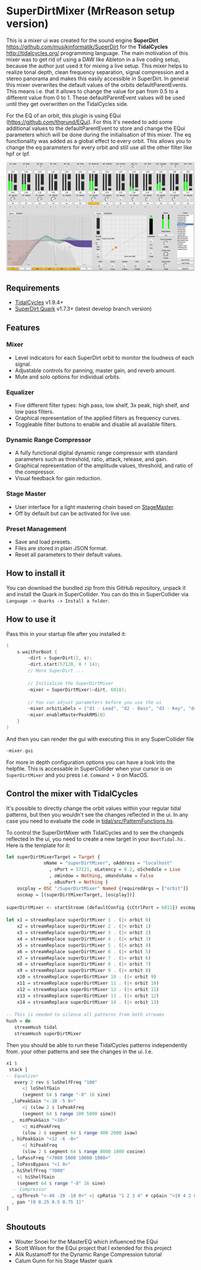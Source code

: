 # SuperDirtMixer (MrReason setup version)

This is a mixer ui was created for the sound engine **SuperDirt** https://github.com/musikinformatik/SuperDirt for the **TidalCycles** http://tidalcycles.org/ programming language. The main motivation of this mixer was to get rid of using a DAW like Ableton in a live coding setup, because the author just used it for mixing a live setup. This mixer helps to realize tonal depth, clean frequency separation, signal compression and a stereo panorama and makes this easily accessible in SuperDirt. In general this mixer overwrites the default values of the orbits defaultParentEvents. This means i.e. that it allows to change the value for pan from 0.5 to a different value from 0 to 1. These defaultParentEvent values will be used until they get overwritten on the TidalCycles side.

For the EQ of an orbit, this plugin is using EQui (https://github.com/thgrund/EQui). For this it's needed to add some additional values to the defaultParentEvent to store and change the EQui parameters which will be done during the initialisation of this mixer. The eq functionality was added as a global effect to every orbit. This allows you to change the eq parameters for every orbit and still use all the other filter like hpf or lpf.

![mixer](HelpSource/Classes/mixer.png)

## Requirements

- [TidalCycles](https://github.com/tidalcycles/Tidal) v1.9.4+
- [SuperDirt Quark](https://github.com/musikinformatik/SuperDirt) v1.7.3+ (latest develop branch version)

## Features

### Mixer

- Level indicators for each SuperDirt orbit to monitor the loudness of each signal.
- Adjustable controls for panning, master gain, and reverb amount.
- Mute and solo options for individual orbits.

### Equalizer

- Five different filter types: high pass, low shelf, 3x peak, high shelf, and low pass filters.
- Graphical representation of the applied filters as frequency curves.
- Toggleable filter buttons to enable and disable all available filters.

### Dynamic Range Compressor

- A fully functional digital dynamic range compressor with standard parameters such as threshold, ratio, attack, release, and gain.
- Graphical representation of the amplitude values, threshold, and ratio of the compressor.
- Visual feedback for gain reduction.

### Stage Master

- User interface for a light mastering chain based on [StageMaster](https://github.com/calumgunn/StageMaster).
- Off by default but can be activated for live use.

### Preset Management

- Save and load presets.
- Files are stored in plain JSON format.
- Reset all parameters to their default values.

## How to install it

You can download the bundled zip from this GitHub repository, unpack it and install the Quark in SuperCollider. You can do this in SuperCollider via `Language -> Quarks -> Install a folder`.

## How to use it

Pass this in your startup file after you installed it:

```C
(
    s.waitForBoot {
        ~dirt = SuperDirt(2, s);
        ~dirt.start(57120, 0 ! 14);
        // More SuperDirt ...

        // Initialize the SuperDirtMixer
        ~mixer = SuperDirtMixer(~dirt, 6010);

        // You can adjust parameters before you use the ui
        ~mixer.orbitLabels = ["d1 - Lead", "d2 - Bass", "d3 - Key", "d4 - Pad"];
        ~mixer.enableMasterPeakRMS(0)
    }
)
```

And then you can render the gui with executing this in any SuperCollider file 
```c
~mixer.gui
```

For more in depth configuration options you can have a look into the helpfile. This is accessable in SuperCollider when your cursor is on `SuperDirtMixer` and you press i.e. `Command + D` on MacOS. 

## Control the mixer with TidalCycles

It's possible to directly change the orbit values within your regular tidal patterns, but then you wouldn't see the changes reflected in the ui. In any case you need to evaluate the code in [tidal/src/PatternFunctions.hs](tidal/src/PatternFunctions.hs).

To control the SuperDirtMixer with TidalCycles and to see the changeds reflected in the ui, you need to create a new target in your `BootTidal.hs` . Here is the template for it:

```haskell
let superDirtMixerTarget = Target {
			  oName = "superDirtMixer", oAddress = "localhost"
				, oPort = 57121, oLatency = 0.2, oSchedule = Live
				, oWindow = Nothing, oHandshake = False
				, oBusPort = Nothing }
    oscplay = OSC "/SuperDirtMixer" Named {requiredArgs = ["orbit"]}
    oscmap = [(superDirtMixerTarget, [oscplay])]

superDirtMixer <- startStream (defaultConfig {cCtrlPort = 6011}) oscmap

let x1 = streamReplace superDirtMixer 1 . (|< orbit 0)
    x2 = streamReplace superDirtMixer 2 . (|< orbit 1)
    x3 = streamReplace superDirtMixer 3 . (|< orbit 2)
    x4 = streamReplace superDirtMixer 4 . (|< orbit 3)
    x5 = streamReplace superDirtMixer 5 . (|< orbit 4)
    x6 = streamReplace superDirtMixer 6 . (|< orbit 5)
    x7 = streamReplace superDirtMixer 7 . (|< orbit 6)
    x8 = streamReplace superDirtMixer 8 . (|< orbit 7)
    x9 = streamReplace superDirtMixer 9 . (|< orbit 8)
    x10 = streamReplace superDirtMixer 10 . (|< orbit 9)
    x11 = streamReplace superDirtMixer 11 . (|< orbit 10)
    x12 = streamReplace superDirtMixer 12 . (|< orbit 11)
    x13 = streamReplace superDirtMixer 13 . (|< orbit 12)
    x14 = streamReplace superDirtMixer 14 . (|< orbit 13)
   
-- This is needed to silence all patterns from both streams
hush = do
   streamHush tidal
   streamHush superDirtMixer

```

Then you should be able to run these TidalCycles patterns independently from. your other patterns and see the changes in the ui. I.e. 
```haskell
x1 $
 stack [
-- Equalizer
   every 2 rev $ loShelfFreq "100"
      <| loShelfGain
      (segment 64 $ range "-8" 16 sine)
  ,loPeakGain "<-10 -5 8>"
      <| (slow 2 $ loPeakFreq
      (segment 64 $ range 100 5000 sine))
  ,  midPeakGain "<10>"
      <| midPeakFreq
      (slow 2 $ segment 64 $ range 400 2000 isaw)
  , hiPeakGain "<12 -6 -8>"
      <| hiPeakFreq
      (slow 2 $ segment 64 $ range 8000 1000 cosine)
  , loPassFreq "<7000 5000 10000 1000>"
  , loPassBypass "<1 0>"
  , hiShelfFreq "7000"
    <| hiShelfGain
    (segment 64 $ range "-8" 16 sine)
  -- Compressor
  , cpThresh "<-40 -20 -10 0>" <| cpRatio "1 2 3 4" # cpGain "<10 4 2 0>"
  , pan "[0 0.25 0.5 0.75 1]"
]

```

## Shoutouts

- Wouter Snoei for the MasterEQ which influenced the EQui
- Scott Wilson for the EQui project that I extended for this project
- Alik Rustamoff for the Dynamic Range Compression tutorial
- Calum Gunn for his Stage Master quark

